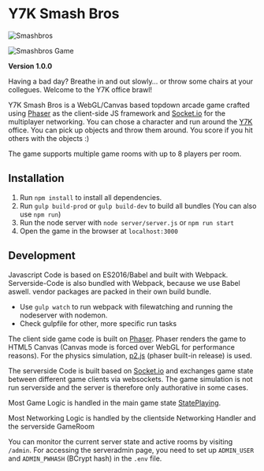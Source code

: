 

# Y7K Smash Bros

![Smashbros](ehttps://raw.githubusercontent.com/exophunk/y7k-smashbros/master/readme-image.jpg)

![Smashbros Game](ehttps://raw.githubusercontent.com/exophunk/y7k-smashbros/master/readme-image2.jpg)

**Version 1.0.0**

Having a bad day? Breathe in and out slowly… or throw some chairs at your collegues. Welcome to the Y7K office brawl!


Y7K Smash Bros is a WebGL/Canvas based topdown arcade game crafted using [Phaser](https://phaser.io) as the client-side JS framework and [Socket.io](https://socket.io) for the multiplayer networking. You can chose a character and run around the [Y7K](https:77y7k.com) office. You can pick up objects and throw them around. You score if you hit others with the objects :)

The game supports multiple game rooms with up to 8 players per room.

## Installation

1. Run `npm install` to install all dependencies.
2. Run `gulp build-prod` or `gulp build-dev` to build all bundles (You can also use `npm run`)
3. Run the node server with `node server/server.js` or `npm run start`
4. Open the game in the browser at `localhost:3000` 

## Development

Javascript Code is based on ES2016/Babel and built with Webpack. Serverside-Code is also bundled with Webpack, because we use Babel aswell. vendor packages are packed in their own build bundle.

- Use `gulp watch` to run webpack with filewatching and running the nodeserver with nodemon.
- Check gulpfile for other, more specific run tasks

The client side game code is built on [Phaser](https://phaser.io). Phaser renders the game to HTML5 Canvas (Canvas mode is forced over WebGL for performance reasons). For the physics simulation, [p2.js](https://github.com/schteppe/p2.js) (phaser built-in release) is used. 

The serverside Code is built based on [Socket.io](https://socket.io) and exchanges game state between different game clients via websockets. The game simulation is not run serverside and the server is therefore only authorative in some cases. 

Most Game Logic is handled in the main game state [StatePlaying](https://github.com/exophunk/y7k-smashbros/blob/master/src/js/client/states/StatePlaying.js).

Most Networking Logic is handled by the clientside Networking Handler and the serverside GameRoom 

You can monitor the current server state and active rooms by visiting `/admin`. For accessing the serveradmin page, you need to set up `ADMIN_USER` and `ADMIN_PWHASH` (BCrypt hash) in the `.env` file.
